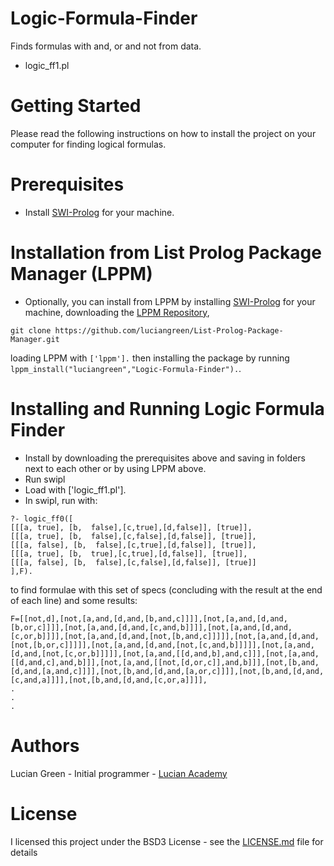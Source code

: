 # Logic-Formula-Finder
Finds formulas with and, or and not from data.

* logic_ff1.pl

# Getting Started

Please read the following instructions on how to install the project on your computer for finding logical formulas.

# Prerequisites

* Install <a href="https://www.swi-prolog.org/build/">SWI-Prolog</a> for your machine.

# Installation from List Prolog Package Manager (LPPM)

* Optionally, you can install from LPPM by installing <a href="https://www.swi-prolog.org/build/">SWI-Prolog</a> for your machine, downloading the <a href="https://github.com/luciangreen/List-Prolog-Package-Manager">LPPM Repository</a>,
```
git clone https://github.com/luciangreen/List-Prolog-Package-Manager.git
```
loading LPPM with `['lppm'].` then installing the package by running `lppm_install("luciangreen","Logic-Formula-Finder").`.

# Installing and Running Logic Formula Finder

* Install by downloading the prerequisites above and saving in folders next to each other or by using LPPM above.
* Run swipl
* Load with ['logic_ff1.pl'].
* In swipl, run with: 
```
?- logic_ff0([
[[[a, true], [b,  false],[c,true],[d,false]], [true]],
[[[a, true], [b,  false],[c,false],[d,false]], [true]],
[[[a, false], [b,  false],[c,true],[d,false]], [true]],
[[[a, true], [b,  true],[c,true],[d,false]], [true]],
[[[a, false], [b,  false],[c,false],[d,false]], [true]]
],F).
```
to find formulae with this set of specs (concluding with the result at the end of each line) and some results:
```
F=[[not,d],[not,[a,and,[d,and,[b,and,c]]]],[not,[a,and,[d,and,[b,or,c]]]],[not,[a,and,[d,and,[c,and,b]]]],[not,[a,and,[d,and,[c,or,b]]]],[not,[a,and,[d,and,[not,[b,and,c]]]]],[not,[a,and,[d,and,[not,[b,or,c]]]]],[not,[a,and,[d,and,[not,[c,and,b]]]]],[not,[a,and,[d,and,[not,[c,or,b]]]]],[not,[a,and,[[d,and,b],and,c]]],[not,[a,and,[[d,and,c],and,b]]],[not,[a,and,[[not,[d,or,c]],and,b]]],[not,[b,and,[d,and,[a,and,c]]]],[not,[b,and,[d,and,[a,or,c]]]],[not,[b,and,[d,and,[c,and,a]]]],[not,[b,and,[d,and,[c,or,a]]]],
.
.
.
```

# Authors

Lucian Green - Initial programmer - <a href="https://www.lucianacademy.com/">Lucian Academy</a>

# License

I licensed this project under the BSD3 License - see the <a href="LICENSE">LICENSE.md</a> file for details



